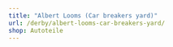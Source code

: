 ```yaml
---
title: "Albert Looms (Car breakers yard)"
url: /derby/albert-looms-car-breakers-yard/
shop: Autoteile
---
```

